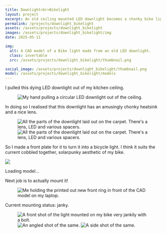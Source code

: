 ```yaml
---
title: Downlight<br>Bikelight
layout: project
excerpt: An old ceiling mounted LED downlight becomes a chonky bike light.
permalink: /projects/downlight_bikelight
assets: /assets/projects/downlight_bikelight
images: /assets/projects/downlight_bikelight/img
date: 2025-05-11

img:
  alt: A CAD model of a Bike light made from an old LED downlight.
  class: invertable
  src: /assets/projects/downlight_bikelight/thumbnail.png

social_image: /assets/projects/downlight_bikelight/thumbnail.png
model: /assets/projects/downlight_bikelight/models
---
```

I pulled this dying LED downlight out of my kitchen ceiling. 
<figure>
<img src="{{page.images}}/original_location.jpeg" alt="My hand pulling a circular LED downlight out of the ceiling.">
</figure>

In doing so I realised that this downlight has an amusingly chonky heatsink and a nice lens.

<figure class = "two-wide">
<img src="{{page.images}}/laid_out_front.jpeg" alt="All the parts of the downlight laid out on the carpet. There's a lens, LED and various spacers.">
<img src="{{page.images}}/laid_out_top.jpeg" alt="All the parts of the downlight laid out on the carpet. There's a lens, LED and various spacers.">
</figure>

So I made a front plate for it to turn it into a bicycle light. I think it suits the current cobbled together, solarpunky aesthetic of my bike.

<outline-model-viewer model = "{{page.model}}/fbx_export.glb" camera='{"type":"perspective","fov":30,"near":10,"far":10000,"position":[848.5,470.2,-294.9],"rotation":[-2.131,0.9915,2.214],"zoom":300,"target":[0,0,0]}'>
    <img class="outline-model-poster no-wc" src = "{{page.assets}}/thumbnail.svg">
    <p class="has-wc">Loading model...</p>
</outline-model-viewer>


Next job is to actually mount it!

<figure>
<img src="{{page.images}}/cad.jpeg" alt="Me holding the printed out new front ring in front of the CAD model on my laptop.">
</figure>

Current mounting status: janky.

<figure class="multiple">
<img src="{{page.images}}/front.jpeg" alt="A front shot of the light mounted on my bike very jankily with a bolt.">
<img src="{{page.images}}/iso.jpeg" alt="An angled shot of the same.">
<img src="{{page.images}}/side.jpeg" alt="A side shot of the same.">
</figure>